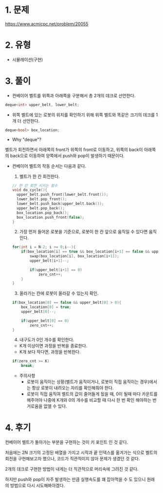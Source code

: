 # 1. 문제
https://www.acmicpc.net/problem/20055

# 2. 유형
* 시뮬레이션(구현)

# 3. 풀이
* 컨베이어 벨트를 위쪽과 아래쪽을 구분해서 총 2개의 데크로 선언한다.
```c++
deque<int> upper_belt, lower_belt;
```
* 위쪽 벨트에 있는 로봇의 위치를 확인하기 위해 위쪽 벨트와 똑같은 크기의 데크를 1개 더 선언한다.
```c++
deque<bool> box_location;
```
* Why "deque"?

벨트가 회전하면서 아래쪽의 front가 위쪽의 front로 이동하고, 위쪽의 back이 아래쪽의 back으로 이동하여 양쪽에서 push와 pop이 발생하기 때문이다.
  
* 컨베이어 벨트의 작동 순서는 다음과 같다.
  1. 벨트가 한 칸 회전한다.
  ```c++
  // 한 칸 회전 시키는 함수
  void do_cycle(){
    upper_belt.push_front(lower_belt.front());
    lower_belt.pop_front();
    lower_belt.push_back(upper_belt.back());
    upper_belt.pop_back();
    box_location.pop_back();
    box_location.push_front(false);
  }
  ```
  2. 가장 먼저 들어온 로봇을 기준으로, 로봇이 한 칸 앞으로 움직일 수 있다면 움직인다.
  ```c++
  for(int i = N-2; i >= 0;i--){
      if(box_location[i] == true && box_location[i+1] == false && upper_belt[i+1] > 0){
          swap(box_location[i], box_location[i+1]);
          upper_belt[i+1]--;
                
          if(upper_belt[i+1] == 0)
              zero_cnt++;
      }
  }
  ```
  3. 올라가는 칸에 로봇이 올라갈 수 있는지 확인.
  ```c++
  if(box_location[0] == false && upper_belt[0] > 0){
      box_location[0] = true;
      upper_belt[0]--;
            
      if(upper_belt[0] == 0)
          zero_cnt++;
  }
  ```
  4. 내구도가 0인 개수를 확인한다.
    * K개 이상이면 과정을 반복을 종료한다.
    * K개 보다 작다면, 과정을 반복한다.
  ```c++
  if(zero_cnt >= K)
      break;
  ```
    
  * 주의사항
    * 로봇이 움직이는 상황(벨트가 움직이거나, 로봇이 직접 움직이는 경우)에서는 항상 로봇이 내려오는 자리를 확인해줘야 한다.
    * 로봇이 직접 움직여 벨트의 값이 줄어들게 됬을 때, 0이 될때 마다 카운트를 해주어야 나중에 K개와 0의 개수를 비교할 때 다시 한 번 확인 해야하는 번거로움을 없앨 수 있다.

# 4. 후기

컨베이어 벨트가 돌아가는 부분을 구현하는 것이 키 포인트 인 것 같다.

처음에는 2N 크기의 고정된 배열을 가지고 시작과 끝 인덱스를 옮겨가는 식으로 벨트의 회전을 구현해보고자 했으나, 코드가 직관적이지 않아 문제가 생겼던 것 같다.

2개의 데크로 구현한 방법이 내게는 더 직관적으로 머리속에 그려진 것 같다.

하지만 push와 pop이 자주 발생하는 만큼 실행속도를 꽤 잡아먹을 수 도 있으니 원래의 방법으로 다시 시도해봐야겠다.
